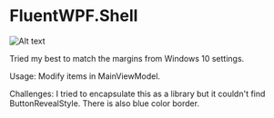 # FluentWPF.Shell

![Alt text](https://user-images.githubusercontent.com/16358189/126342908-dd67c0df-b696-445d-a126-6bf61845a609.gif "gif")

Tried my best to match the margins from Windows 10 settings.

Usage: Modify items in MainViewModel.

Challenges: I tried to encapsulate this as a library but it couldn't find ButtonRevealStyle. There is also blue color border.
